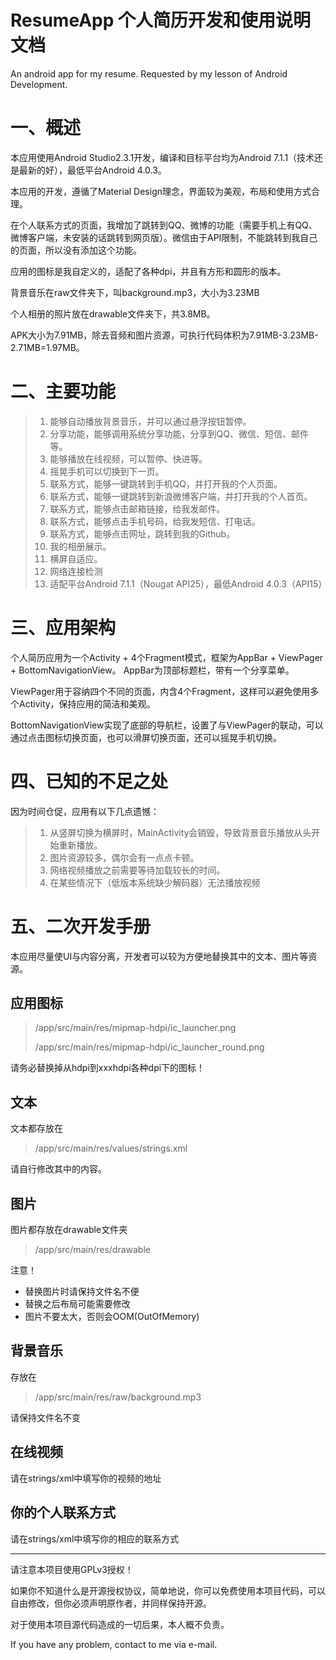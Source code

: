 # ResumeApp 个人简历开发和使用说明文档
An android app for my resume. Requested by my lesson of Android Development.

# 一、概述
本应用使用Android Studio2.3.1开发，编译和目标平台均为Android 7.1.1（技术还是最新的好），最低平台Android 4.0.3。

本应用的开发，遵循了Material Design理念，界面较为美观，布局和使用方式合理。

在个人联系方式的页面，我增加了跳转到QQ、微博的功能（需要手机上有QQ、微博客户端，未安装的话跳转到网页版）。微信由于API限制，不能跳转到我自己的页面，所以没有添加这个功能。

应用的图标是我自定义的，适配了各种dpi，并且有方形和圆形的版本。
    
背景音乐在raw文件夹下，叫background.mp3，大小为3.23MB

个人相册的照片放在drawable文件夹下，共3.8MB。

APK大小为7.91MB，除去音频和图片资源，可执行代码体积为7.91MB-3.23MB-2.71MB=1.97MB。

# 二、主要功能
>1)	能够自动播放背景音乐，并可以通过悬浮按钮暂停。
>2)	分享功能，能够调用系统分享功能，分享到QQ、微信、短信、邮件等。
>3)	能够播放在线视频，可以暂停、快进等。
>4)	摇晃手机可以切换到下一页。
>5)	联系方式，能够一键跳转到手机QQ，并打开我的个人页面。
>6)	联系方式，能够一键跳转到新浪微博客户端，并打开我的个人首页。
>7)	联系方式，能够点击邮箱链接，给我发邮件。
>8)	联系方式，能够点击手机号码，给我发短信、打电话。
>9)	联系方式，能够点击网址，跳转到我的Github。
>10)	我的相册展示。
>11)	横屏自适应。
>12)	网络连接检测
>13)	适配平台Android 7.1.1（Nougat API25），最低Android 4.0.3（API15）

# 三、应用架构
个人简历应用为一个Activity + 4个Fragment模式，框架为AppBar + ViewPager + BottomNavigationView。
AppBar为顶部标题栏，带有一个分享菜单。

ViewPager用于容纳四个不同的页面，内含4个Fragment，这样可以避免使用多个Activity，保持应用的简洁和美观。

BottomNavigationView实现了底部的导航栏，设置了与ViewPager的联动，可以通过点击图标切换页面，也可以滑屏切换页面，还可以摇晃手机切换。

# 四、已知的不足之处
因为时间仓促，应用有以下几点遗憾：

>1)	从竖屏切换为横屏时，MainActivity会销毁，导致背景音乐播放从头开始重新播放。
>2)	图片资源较多，偶尔会有一点点卡顿。
>3)	网络视频播放之前需要等待加载较长的时间。
>4)	在某些情况下（低版本系统缺少解码器）无法播放视频

# 五、二次开发手册
本应用尽量使UI与内容分离，开发者可以较为方便地替换其中的文本、图片等资源。

## 应用图标
>/app/src/main/res/mipmap-hdpi/ic_launcher.png
>
>/app/src/main/res/mipmap-hdpi/ic_launcher_round.png

请务必替换掉从hdpi到xxxhdpi各种dpi下的图标！

## 文本
文本都存放在

>/app/src/main/res/values/strings.xml

请自行修改其中的内容。

## 图片
图片都存放在drawable文件夹

>/app/src/main/res/drawable

注意！

- 替换图片时请保持文件名不便
- 替换之后布局可能需要修改
- 图片不要太大，否则会OOM(OutOfMemory)

## 背景音乐
存放在

>/app/src/main/res/raw/background.mp3

请保持文件名不变

## 在线视频
请在strings/xml中填写你的视频的地址

## 你的个人联系方式

请在strings/xml中填写你的相应的联系方式

--------

请注意本项目使用GPLv3授权！

如果你不知道什么是开源授权协议，简单地说，你可以免费使用本项目代码，可以自由修改，但你必须声明原作者，并同样保持开源。

对于使用本项目源代码造成的一切后果，本人概不负责。

If you have any problem, contact to me via e-mail.